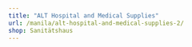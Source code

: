 ```yaml
---
title: "ALT Hospital and Medical Supplies"
url: /manila/alt-hospital-and-medical-supplies-2/
shop: Sanitätshaus
---
```

